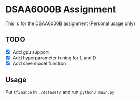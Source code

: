 # DSAA6000B Assignment

This is for the DSAA6000B assignment (Personal usage only)

## TODO
- [x] Add gpu support
- [x] Add hyperparameter tuning for L and D
- [x] Add save model function

## Usage
Put `tfinance` in `./dataset/` and run `python3 main.py`

